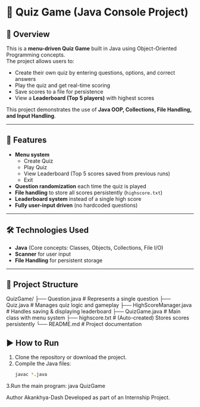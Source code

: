 # 🎯 Quiz Game (Java Console Project)

## 📌 Overview
This is a **menu-driven Quiz Game** built in Java using Object-Oriented Programming concepts.  
The project allows users to:
- Create their own quiz by entering questions, options, and correct answers
- Play the quiz and get real-time scoring
- Save scores to a file for persistence
- View a **Leaderboard (Top 5 players)** with highest scores

This project demonstrates the use of **Java OOP, Collections, File Handling, and Input Handling**.

---

## 🚀 Features
- **Menu system**
  - Create Quiz
  - Play Quiz
  - View Leaderboard (Top 5 scores saved from previous runs)
  - Exit
- **Question randomization** each time the quiz is played
- **File handling** to store all scores persistently (`highscore.txt`)
- **Leaderboard system** instead of a single high score
- **Fully user-input driven** (no hardcoded questions)

---

## 🛠 Technologies Used
- **Java** (Core concepts: Classes, Objects, Collections, File I/O)
- **Scanner** for user input
- **File Handling** for persistent storage

---

## 📂 Project Structure
QuizGame/
├── Question.java # Represents a single question
├── Quiz.java # Manages quiz logic and gameplay
├── HighScoreManager.java # Handles saving & displaying leaderboard
├── QuizGame.java # Main class with menu system
├── highscore.txt # (Auto-created) Stores scores persistently
└── README.md # Project documentation

## ▶️ How to Run
1. Clone the repository or download the project.
2. Compile the Java files:
   ```bash
   javac *.java
3.Run the main program:
   java QuizGame

Author
Akankhya-Dash
Developed as part of an Internship Project.